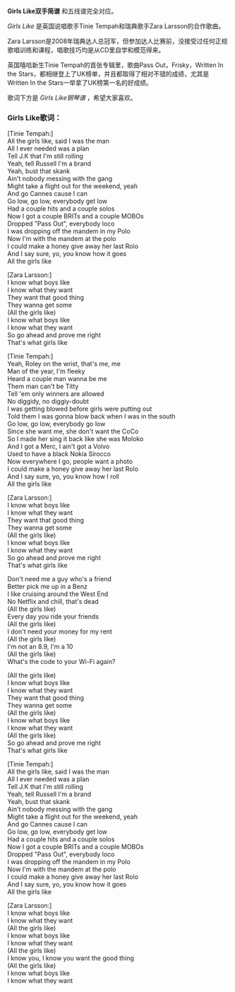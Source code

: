 

**Girls Like双手简谱** 和五线谱完全对应。

_Girls Like_ 是英国说唱歌手Tinie Tempah和瑞典歌手Zara Larsson的合作歌曲。

Zara Larsson是2008年瑞典达人总冠军，但参加达人比赛前，没接受过任何正规歌唱训练和课程，唱歌技巧均是从CD里自学和模范得来。

英国嘻哈新生Tinie Tempah的首张专辑里，歌曲Pass Out，Frisky，Written In the
Stars，都相继登上了UK榜单，并且都取得了相对不错的成绩，尤其是Written In the Stars一举拿了UK榜第一名的好成绩。

歌词下方是 _Girls Like钢琴谱_ ，希望大家喜欢。

### Girls Like歌词：

[Tinie Tempah:]  
All the girls like, said I was the man  
All I ever needed was a plan  
Tell J.K that I'm still rolling  
Yeah, tell Russell I'm a brand  
Yeah, bust that skank  
Ain't nobody messing with the gang  
Might take a flight out for the weekend, yeah  
And go Cannes cause I can  
Go low, go low, everybody get low  
Had a couple hits and a couple solos  
Now I got a couple BRITs and a couple MOBOs  
Dropped "Pass Out", everybody loco  
I was dropping off the mandem in my Polo  
Now I'm with the mandem at the polo  
I could make a honey give away her last Rolo  
And I say sure, yo, you know how it goes  
All the girls like

[Zara Larsson:]  
I know what boys like  
I know what they want  
They want that good thing  
They wanna get some  
(All the girls like)  
I know what boys like  
I know what they want  
So go ahead and prove me right  
That's what girls like

[Tinie Tempah:]  
Yeah, Roley on the wrist, that's me, me  
Man of the year, I'm fleeky  
Heard a couple man wanna be me  
Them man can't be Titty  
Tell 'em only winners are allowed  
No diggidy, no diggiy-doubt  
I was getting blowed before girls were putting out  
Told them I was gonna blow back when I was in the south  
Go low, go low, everybody go low  
Since she want me, she don't want the CoCo  
So I made her sing it back like she was Moloko  
And I got a Merc, I ain't got a Volvo  
Used to have a black Nokia Sirocco  
Now everywhere I go, people want a photo  
I could make a honey give away her last Rolo  
And I say sure, yo, you know how I roll  
All the girls like

[Zara Larsson:]  
I know what boys like  
I know what they want  
They want that good thing  
They wanna get some  
(All the girls like)  
I know what boys like  
I know what they want  
So go ahead and prove me right  
That's what girls like

Don't need me a guy who's a friend  
Better pick me up in a Benz  
I like cruising around the West End  
No Netflix and chill, that's dead  
(All the girls like)  
Every day you ride your friends  
(All the girls like)  
I don't need your money for my rent  
(All the girls like)  
I'm not an 8.9, I'm a 10  
(All the girls like)  
What's the code to your Wi-Fi again?

(All the girls like)  
I know what boys like  
I know what they want  
They want that good thing  
They wanna get some  
(All the girls like)  
I know what boys like  
I know what they want  
(All the girls like)  
So go ahead and prove me right  
That's what girls like

[Tinie Tempah:]  
All the girls like, said I was the man  
All I ever needed was a plan  
Tell J.K that I'm still rolling  
Yeah, tell Russell I'm a brand  
Yeah, bust that skank  
Ain't nobody messing with the gang  
Might take a flight out for the weekend, yeah  
And go Cannes cause I can  
Go low, go low, everybody get low  
Had a couple hits and a couple solos  
Now I got a couple BRITs and a couple MOBOs  
Dropped "Pass Out", everybody loco  
I was dropping off the mandem in my Polo  
Now I'm with the mandem at the polo  
I could make a honey give away her last Rolo  
And I say sure, yo, you know how it goes  
All the girls like

[Zara Larsson:]  
I know what boys like  
I know what they want  
(All the girls like)  
I know what boys like  
I know what they want  
(All the girls like)  
I know you, I know you want the good thing  
(All the girls like)  
I know what boys like  
I know what they want

